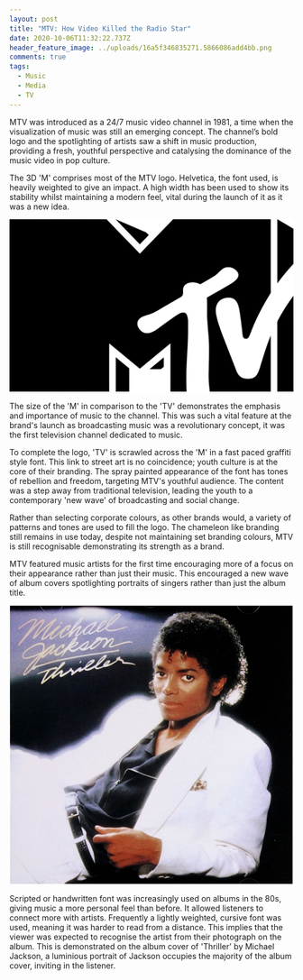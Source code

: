 ```yaml
---
layout: post
title: "MTV: How Video Killed the Radio Star"
date: 2020-10-06T11:32:22.737Z
header_feature_image: ../uploads/16a5f346835271.5866086add4bb.png
comments: true
tags:
  - Music
  - Media
  - TV
---
```

MTV was introduced as a 24/7 music video channel in 1981, a time when the visualization of music was still an emerging concept. The channel’s bold logo and the spotlighting of artists saw a shift in music production, providing a fresh, youthful perspective and catalysing the dominance of the music video in pop culture.

The 3D 'M' comprises most of the MTV logo. Helvetica, the font used, is heavily weighted to give an impact. A high width has been used to show its stability whilst maintaining a modern feel, vital during the launch of it as it was a new idea. 

![](../uploads/mtv_logo_2010.svg "MTV logo")

The size of the 'M' in comparison to the 'TV' demonstrates the emphasis and importance of music to the channel. This was such a vital feature at the brand's launch as broadcasting music was a revolutionary concept, it was the first television channel dedicated to music.

To complete the logo, 'TV' is scrawled across the 'M' in a fast paced graffiti style font. This link to street art is no coincidence; youth culture is at the core of their branding. The spray painted appearance of the font has tones of rebellion and freedom, targeting MTV's youthful audience. The content was a step away from traditional television, leading the youth to a contemporary 'new wave' of broadcasting and social change.  

Rather than selecting corporate colours, as other brands would, a variety of patterns and tones are used to fill the logo. The chameleon like branding still remains in use today, despite not maintaining set branding colours, MTV is still recognisable demonstrating its strength as a brand. 

MTV featured music artists for the first time encouraging more of a focus on their appearance rather than just their music. This encouraged a new wave of album covers spotlighting portraits of singers rather than just the album title. 

![](../uploads/91i7blj8mal._ac_sl1500_.jpg "Thriller by Michael Jackson, released in 1982")

Scripted or handwritten font was increasingly used on albums in the 80s, giving music a more personal feel than before. It allowed listeners to connect more with artists. Frequently a lightly weighted, cursive font was used, meaning it was harder to read from a distance. This implies that the viewer was expected to recognise the artist from their photograph on the album. This is demonstrated on the album cover of 'Thriller' by Michael Jackson, a luminious portrait of Jackson occupies the majority of the album cover, inviting in the listener.